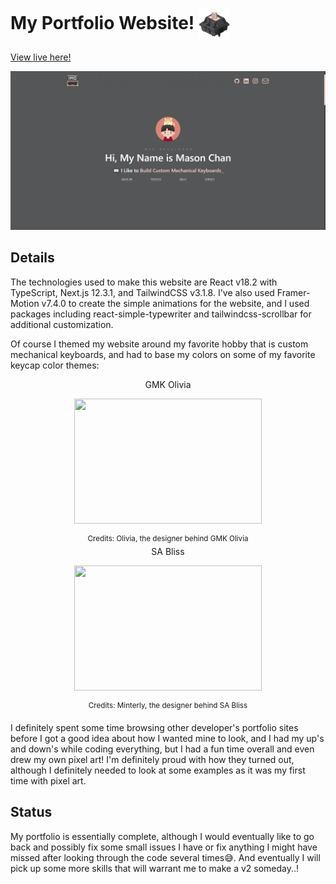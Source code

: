 # My Portfolio Website! <img src="public/alpaca.png" width="50" align="center"/>

[View live here!](https://machkeys.vercel.app/)

![Portfolio](public/portfolio.png?raw=true)

## Details

The technologies used to make this website are React v18.2 with TypeScript, Next.js 12.3.1, and TailwindCSS v3.1.8. I've also used Framer-Motion v7.4.0 to create the simple animations for the website, and I used packages including react-simple-typewriter and tailwindcss-scrollbar for additional customization.

Of course I themed my website around my favorite hobby that is custom mechanical keyboards, and had to base my colors on some of my favorite keycap color themes:

<div align="center">GMK Olivia
<p><img src="https://www.oliviaplus.plus/renders/0.jpg" width="300" height="200"/></p>
<sup>Credits: Olivia, the designer behind GMK Olivia</sup></div>

<div align="center">SA Bliss
<p><img src="https://cdn.shopify.com/s/files/1/0046/9539/2305/products/S75_01_e6802fd8-67ef-4696-955f-0978f9e476bc_800x.png?v=1635905456" width="300" height="200"/></p>
<sup>Credits: Minterly, the designer behind SA Bliss</sup></div>

I definitely spent some time browsing other developer's portfolio sites before I got a good idea about how I wanted mine to look, and I had my up's and down's while coding everything, but I had a fun time overall and even drew my own pixel art! I'm definitely proud with how they turned out, although I definitely needed to look at some examples as it was my first time with pixel art.

## Status

My portfolio is essentially complete, although I would eventually like to go back and possibly fix some small issues I have or fix anything I might have missed after looking through the code several times😅. And eventually I will pick up some more skills that will warrant me to make a v2 someday..!

